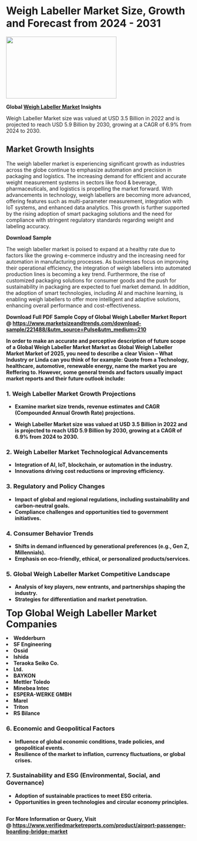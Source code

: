 <H1>Weigh Labeller Market Size, Growth and Forecast from 2024 - 2031</H1><img class="aligncenter size-medium wp-image-584254" src="https://thirdeyenews.in/wp-content/uploads/2024/09/Global-Market-Research-300x168.jpeg" alt="" width="300" height="168" /><p><strong>Global&nbsp;<a href="https://www.marketsizeandtrends.com/download-sample/221488/&amp;utm_source=Pulse&amp;utm_medium=210">Weigh Labeller Market</a> Insights</strong></p><p>Weigh Labeller Market size was valued at USD 3.5 Billion in 2022 and is projected to reach USD 5.9 Billion by 2030, growing at a CAGR of 6.9% from 2024 to 2030.</p><p><h2>Market Growth Insights</h2> <p>The weigh labeller market is experiencing significant growth as industries across the globe continue to emphasize automation and precision in packaging and logistics. The increasing demand for efficient and accurate weight measurement systems in sectors like food & beverage, pharmaceuticals, and logistics is propelling the market forward. With advancements in technology, weigh labellers are becoming more advanced, offering features such as multi-parameter measurement, integration with IoT systems, and enhanced data analytics. This growth is further supported by the rising adoption of smart packaging solutions and the need for compliance with stringent regulatory standards regarding weight and labeling accuracy.</p> <p><strong>Download Sample</strong></p> <p>The weigh labeller market is poised to expand at a healthy rate due to factors like the growing e-commerce industry and the increasing need for automation in manufacturing processes. As businesses focus on improving their operational efficiency, the integration of weigh labellers into automated production lines is becoming a key trend. Furthermore, the rise of customized packaging solutions for consumer goods and the push for sustainability in packaging are expected to fuel market demand. In addition, the adoption of smart technologies, including AI and machine learning, is enabling weigh labellers to offer more intelligent and adaptive solutions, enhancing overall performance and cost-effectiveness.</p> <p><strong></p><p><span class=""><strong>Download Full PDF Sample Copy of Global Weigh Labeller Market Report</strong> @ <a href="https://www.marketsizeandtrends.com/download-sample/221488/&amp;utm_source=Pulse&amp;utm_medium=210" target="_blank">https://www.marketsizeandtrends.com/download-sample/221488/&amp;utm_source=Pulse&amp;utm_medium=210</a></span></p><p>In order to make an accurate and perceptive description of future scope of a Global&nbsp;Weigh Labeller Market Market as Global&nbsp;Weigh Labeller Market Market of 2025, you need to describe a clear Vision &ndash; What Industry or Linda can you think of for example: Quote from a Technology, healthcare, automotive, renewable energy, name the market you are Reffering to. However, some general trends and factors usually impact market reports and their future outlook include:</p><h3>1.&nbsp;<strong>Weigh Labeller Market Growth Projections</strong></h3><ul><li>Examine market size trends, revenue estimates and CAGR (Compounded Annual Growth Rate) projections.</li><li><p>Weigh Labeller Market size was valued at USD 3.5 Billion in 2022 and is projected to reach USD 5.9 Billion by 2030, growing at a CAGR of 6.9% from 2024 to 2030.</p></li></ul><h3>2.&nbsp;<strong>Weigh Labeller Market Technological Advancements</strong></h3><ul><li>Integration of AI, IoT, blockchain, or automation in the industry.</li><li>Innovations driving cost reductions or improving efficiency.</li></ul><h3>3.&nbsp;<strong>Regulatory and Policy Changes</strong></h3><ul><li>Impact of global and regional regulations, including sustainability and carbon-neutral goals.</li><li>Compliance challenges and opportunities tied to government initiatives.</li></ul><h3>4.&nbsp;<strong>Consumer Behavior Trends</strong></h3><ul><li>Shifts in demand influenced by generational preferences (e.g., Gen Z, Millennials).</li><li>Emphasis on eco-friendly, ethical, or personalized products/services.</li></ul><h3>5.&nbsp;<strong>Global Weigh Labeller Market Competitive Landscape</strong></h3><ul><li>Analysis of key players, new entrants, and partnerships shaping the industry.</li><li>Strategies for differentiation and market penetration.</li></ul><p data-pm-slice="1 1 []"><span style="color: inherit; font-family: inherit; font-size: 25px;">Top Global Weigh Labeller Market Companies</span></p><div class="" data-test-id=""><p><li>Wedderburn</li><li> SF Engineering</li><li> Ossid</li><li> Ishida</li><li> Teraoka Seiko Co.</li><li> Ltd.</li><li> BAYKON</li><li> Mettler Toledo</li><li> Minebea Intec</li><li> ESPERA-WERKE GMBH</li><li> Marel</li><li> Triton</li><li> RS Bilance</li></p></div><h3>6.&nbsp;<strong>Economic and Geopolitical Factors</strong></h3><ul><li>Influence of global economic conditions, trade policies, and geopolitical events.</li><li>Resilience of the market to inflation, currency fluctuations, or global crises.</li></ul><h3>7.&nbsp;<strong>Sustainability and ESG (Environmental, Social, and Governance)</strong></h3><ul><li>Adoption of sustainable practices to meet ESG criteria.</li><li>Opportunities in green technologies and circular economy principles.</li></ul><h2><strong style="font-size: 14px;">For More Information or Query, Visit @&nbsp;</strong><a style="background-color: #ffffff; font-size: 14px;" href="https://www.marketsizeandtrends.com/report/weigh-labeller-market/" target="_blank">https://www.verifiedmarketreports.com/product/airport-passenger-boarding-bridge-market</a></h2>
